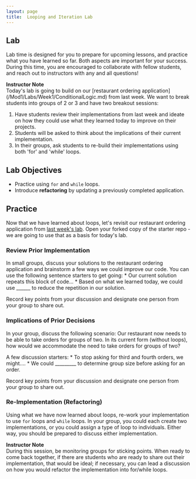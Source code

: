 ```yaml
---
layout: page
title:  Looping and Iteration Lab
---
```


## Lab
Lab time is designed for you to prepare for upcoming lessons, and practice what you have learned so far.  Both aspects are important for your success.  During this time, you are encouraged to collaborate with fellow students, and reach out to instructors with any and all questions!

<aside class="instructor-notes">
    <p><strong>Instructor Note</strong><br>Today's lab is going to build on our [restaurant ordering application](/Mod1/Labs/Week1/ConditionalLogic.md) from last week.  We want to break students into groups of 2 or 3 and have two breakout sessions:</p>
    <ol>
        <li>Have students review their implementations from last week and ideate on how they could use what they learned today to improve on their projects.</li>
        <li>Students will be asked to think about the implications of their current implementation.</li>
        <li>In their groups, ask students to re-build their implementations using both 'for' and 'while' loops.</li>
    </ol>
</aside>

## Lab Objectives
* Practice using `for` and `while` loops.
* Introduce **refactoring** by updating a previously completed application.

## Practice

Now that we have learned about loops, let's revisit our restaurant ordering application from [last week's lab](/module1/labs/Week1/ConditionalLogic).  Open your forked copy of the starter repo - we are going to use that as a basis for today's lab.  

### Review Prior Implementation

In small groups, discuss your solutions to the restaurant ordering application and brainstorm a few ways we could improve our code.  You can use the following sentence starters to get going:
    * Our current solution repeats this block of code...
    * Based on what we learned today, we could use ______ to reduce the repetition in our solution.

Record key points from your discussion and designate one person from your group to share out.


### Implications of Prior Decisions

In your group, discuss the following scenario:  Our restaurant now needs to be able to take orders for groups of two.  In its current form (without loops), how would we accommodate the need to take orders for groups of two?

A few discussion starters:
    * To stop asking for third and fourth orders, we might....
    * We could _________ to determine group size before asking for an order.

Record key points from your discussion and designate one person from your group to share out.


### Re-Implementation (Refactoring)

Using what we have now learned about loops, re-work your implementation to use `for` loops and `while` loops.  In your group, you could each create two implementations, or you could assign a type of loop to individuals.  Either way, you should be prepared to discuss either implementation.

<aside class="instructor-notes">
    <p><strong>Instructor Note</strong><br>During this session, be monitoring groups for sticking points.  When ready to come back together, if there are students who are ready to share out their implementation, that would be ideal; if necessary, you can lead a discussion on how you would refactor the implementation into for/while loops.</p>
</aside>